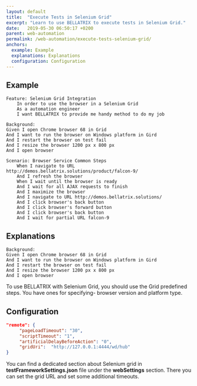 ```yaml
---
layout: default
title:  "Execute Tests in Selenium Grid"
excerpt: "Learn to use BELLATRIX to execute tests in Selenium Grid."
date:   2019-05-30 06:50:17 +0200
parent: web-automation
permalink: /web-automation/execute-tests-selenium-grid/
anchors:
  example: Example
  explanations: Explanations
  configuration: Configuration
---
```

Example
-------
```
Feature: Selenium Grid Integration
	In order to use the browser in a Selenium Grid
	As a automation engineer
	I want BELLATRIX to provide me handy method to do my job

Background: 
Given I open Chrome browser 68 in Grid
And I want to run the browser on Windows platform in Gird
And I restart the browser on test fail
And I resize the browser 1200 px x 800 px
And I open browser

Scenario: Browser Service Common Steps
	When I navigate to URL http://demos.bellatrix.solutions/product/falcon-9/
	And I refresh the browser
	When I wait until the browser is ready
	And I wait for all AJAX requests to finish
	And I maximize the browser
	And I navigate to URL http://demos.bellatrix.solutions/
	And I click browser's back button
	And I click browser's forward button
    And I click browser's back button
	And I wait for partial URL falcon-9
```

Explanations
------------
```
Background: 
Given I open Chrome browser 68 in Grid
And I want to run the browser on Windows platform in Gird
And I restart the browser on test fail
And I resize the browser 1200 px x 800 px
And I open browser
```
To use BELLATRIX with Selenium Grid, you should use the Grid predefined steps. You have ones for specifying- browser version and platform type.

Configuration
-------------
```json
"remote": {
     "pageLoadTimeout": "30",
     "scriptTimeout": "1",
     "artificialDelayBeforeAction": "0",
     "gridUri":  "http://127.0.0.1:4444/wd/hub"
}
```
You can find a dedicated section about Selenium grid in **testFrameworkSettings.json** file under the **webSettings** section. There you can set the grid URL and set some additional timeouts.
